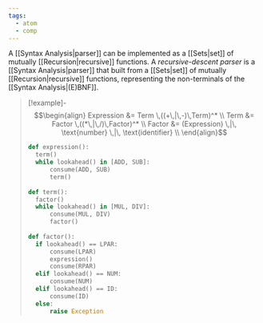 ```yaml
---
tags:
  - atom
  - comp
---
```

A [[Syntax Analysis|parser]] can be implemented as a [[Sets|set]] of mutually [[Recursion|recursive]] functions. A *recursive-descent parser* is a [[Syntax Analysis|parser]] that built from a [[Sets|set]] of mutually [[Recursion|recursive]] functions, representing the non-terminals of the [[Syntax Analysis|(E)BNF]].

> [!example]- $$\begin{align} Expression &= Term \,((+\,|\,-)\,Term)^* \\ Term &= Factor \,((*\,|\,/)\,Factor)^* \\ Factor &= (Expression) \,|\, \text{number} \,|\, \text{identifier} \\ \end{align}$$
> ```py
> def expression():
> 	term()
> 	while lookahead() in [ADD, SUB]:
> 		consume(ADD, SUB)
> 		term()
> 	
> def term():
> 	factor()
> 	while lookahead() in [MUL, DIV]:
> 		consume(MUL, DIV)
> 		factor()
> 	
> def factor():
> 	if lookahead() == LPAR:
> 		consume(LPAR)
> 		expression()
> 		consume(RPAR)
> 	elif lookahead() == NUM:
> 		consume(NUM)
> 	elif lookahead() == ID:
> 		consume(ID)
> 	else:
> 		raise Exception
> ```
